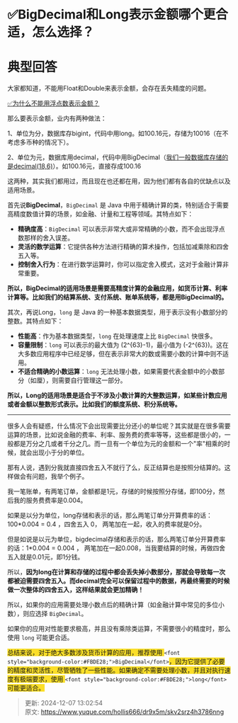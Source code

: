 # ✅BigDecimal和Long表示金额哪个更合适，怎么选择？

# 典型回答


大家都知道，不能用Float和Double来表示金额，会存在丢失精度的问题。



[✅为什么不能用浮点数表示金额？](https://www.yuque.com/hollis666/dr9x5m/vmrkz84g8c6ypu5s)



那么要表示金额，业内有两种做法：



1、单位为分，数据库存bigint，代码中用long。如100.16元，存储为10016（在不考虑多币种的情况下）。

2、单位为元，数据库用decimal，代码中用BigDecimal（<u>我们一般数据库存储的是decimal(18,6)</u>）。如100.16元，直接存成100.16



这两种，其实我们都用过，而且现在也还都在用，因为他们都有各自的优缺点以及适用场景。



首先说**BigDecimal**，`BigDecimal` 是 Java 中用于精确计算的类，特别适合于需要高精度数值计算的场景，如金融、计量和工程等领域。其特点如下：



+ **精确度高**：`BigDecimal` 可以表示非常大或非常精确的小数，而不会出现浮点数那样的舍入误差。
+ **灵活的数学运算**：它提供各种方法进行精确的算术操作，包括加减乘除和四舍五入等。
+ **控制舍入行为**：在进行数学运算时，你可以指定舍入模式，这对于金融计算非常重要。



**所以，BigDecimal的适用场景是需要高精度计算的金融应用，如货币计算、利率计算等。比如我们的结算系统、支付系统、账单系统等，都是用BigDecimal的。**



其次，再说Long，`long` 是 Java 的一种基本数据类型，用于表示没有小数部分的整数。其特点如下：



+ **性能高**：作为基本数据类型，`long` 在处理速度上比 `BigDecimal` 快很多。
+ **容量限制**：`long` 可以表示的最大值为 (2^{63}-1)，最小值为 (-2^{63})。这在大多数应用程序中已经足够，但在表示非常大的数或需要小数的计算中则不适用。
+ **不适合精确的小数运算**：`long` 无法处理小数，如果需要代表金额中的小数部分（如厘），则需要自行管理这一部分。



**所以，Long的适用场景是适合于不涉及小数计算的大整数运算，如某些计数应用或者金额以整数形式表示。比如我们的额度系统、积分系统等。**

****

很多人会有疑惑，什么情况下会出现需要比分还小的单位呢？其实就是在很多需要运算的场景，比如说金融的费率、利率、服务费的费率等等，这些都是很小的，一般都是万分之几或者千分之几。而一旦有一个单位为元的金额和一个"率"相乘的时候，就会出现小于分的单位。



那有人说，遇到分我就直接四舍五入不就行了么，反正结算也是按照分结算的。这样做会有问题，我举个例子。



我一笔账单，有两笔订单，金额都是1元，存储的时候按照分存储，即100分，然后我的服务费费率是0.004。



如果是以分为单位，long存储和表示的话，那么两笔订单分开算费率的话：100*0.004 = 0.4 ，四舍五入 0， 两笔加在一起，收入的费率就是0分。



但是如说是以元为单位，bigdecimal存储和表示的话，那么两笔订单分开算费率的话：1*0.004 = 0.004 ， 两笔加在一起0.008，当我要结算的时候，再做四舍五入就是0.01元，即1分钱。



所以，**因为long在计算和存储的过程中都会丢失掉小数部分，那就会导致每一次都被迫需要四舍五入。而decimal完全可以保留过程中的数据，再最终需要的时候做一次整体的四舍五入，这样结果就会更加精确！**





所以，如果你的应用需要处理小数点后的精确计算（如金融计算中常见的多位小数），则应选择 `BigDecimal`。



如果你的应用对性能要求极高，并且没有乘除类运算，不需要很小的精度时，那么使用 `long` 可能更合适。



<font style="background-color:#FBDE28;">总结来说，对于绝大多数涉及货币计算的应用，推荐使用 </font>`<font style="background-color:#FBDE28;">BigDecimal</font>`<font style="background-color:#FBDE28;">，因为它提供了必要的精度和灵活性，尽管牺牲了一些性能。如果确定不需要处理小数，并且对执行速度有极端要求，使用 </font>`<font style="background-color:#FBDE28;">long</font>`<font style="background-color:#FBDE28;"> 可能更适合。</font>



> 更新: 2024-12-07 13:02:54  
> 原文: <https://www.yuque.com/hollis666/dr9x5m/skv2srz4h3786nng>